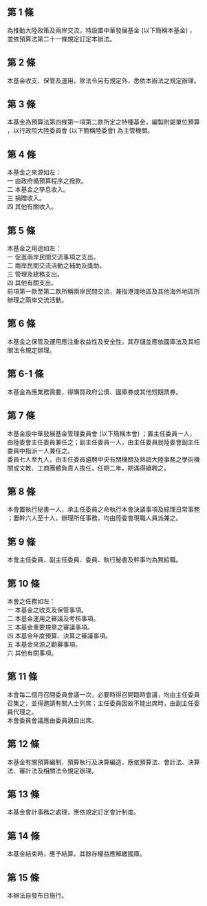 第 1 條
-------
為推動大陸政策及兩岸交流，特設置中華發展基金 (以下簡稱本基金) ，  
並依預算法第二十一條規定訂定本辦法。

第 2 條
-------
本基金收支、保管及運用，除法令另有規定外，悉依本辦法之規定辦理。

第 3 條
-------
本基金為預算法第四條第一項第二款所定之特種基金，編製附屬單位預算  
，以行政院大陸委員會 (以下簡稱陸委會) 為主管機關。

第 4 條
-------
本基金之來源如左：                
一  由政府循預算程序之撥款。      
二  本基金之孳息收入。            
三  捐贈收入。                    
四  其他有關收入。

第 5 條
-------
本基金之用途如左：                                                
一  促進兩岸民間交流事項之支出。                                  
二  兩岸民間交流活動之補助及獎助。                                
三  管理及總務支出。                                              
四  其他有關支出。                                                
前項第一款至第二款所稱兩岸民間交流，兼指港澳地區及其他海外地區所  
辦理之兩岸交流活動。

第 6 條
-------
本基金之保管及運用應注重收益性及安全性，其存儲並應依國庫法及其相  
關法令規定辦理。

第 6-1 條
---------
本基金為應業務需要，得購買政府公債、國庫券或其他短期票券。

第 7 條
-------
本基金設中華發展基金管理委員會 (以下簡稱本會) ；置主任委員一人，  
由陸委會主任委員兼任之；副主任委員一人，由主任委員就陸委會副主任  
委員中指派一人兼任之。                                            
委員七人至九人，由主任委員遴聘中央有關機關及熟諳大陸事務之學術機  
關或文教、工商團體負責人擔任，任期二年，期滿得續聘之。

第 8 條
-------
本會置執行秘書一人，承主任委員之命執行本會決議事項及綜理日常事務  
；置幹六人至十人，辦理所任事務，均由陸委會現職人員派兼之。

第 9 條
-------
本會主任委員、副主任委員、委員、執行秘書及幹事均為無給職。

第 10 條
--------
本會之任務如左：                          
一  本基金之收支及保管事項。              
二  本基金運用之審議及考核事項。          
三  本基金重要規章之審議事項。            
四  本基金年度預算、決算之審議事項。      
五  本基金來源之勸募事項。                
六  其他有關事項。

第 11 條
--------
本會每二個月召開委員會議一次，必要時得召開臨時會議，均由主任委員  
召集之，並得邀請有關人士列席；主任委員因故不能出席時，由副主任委  
員代理之。                                                        
本會委員會議應由委員親自出席。

第 12 條
--------
本基金有關預算編制、預算執行及決算編造，應依預算法、會計法、決算  
法、審計法及相關法令規定辦理。

第 13 條
--------
本基金會計事務之處理，應依規定訂定會計制度。

第 14 條
--------
本基金結束時，應予結算，其餘存權益應解繳國庫。

第 15 條
--------
本辦法自發布日施行。


